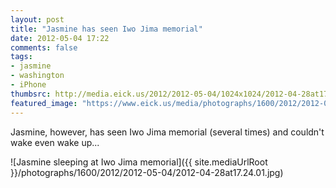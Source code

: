 ```yaml
---
layout: post
title: "Jasmine has seen Iwo Jima memorial"
date: 2012-05-04 17:22
comments: false
tags: 
- jasmine
- washington
- iPhone
thumbsrc: http://media.eick.us/2012/2012-05-04/1024x1024/2012-04-28at17.24.01.jpg
featured_image: "https://www.eick.us/media/photographs/1600/2012/2012-05-04/2012-04-28at17.24.01.jpg"
---
```

Jasmine, however, has seen Iwo Jima memorial (several times) and couldn't wake even wake up...



![Jasmine sleeping at Iwo Jima memorial]({{ site.mediaUrlRoot }}/photographs/1600/2012/2012-05-04/2012-04-28at17.24.01.jpg)

